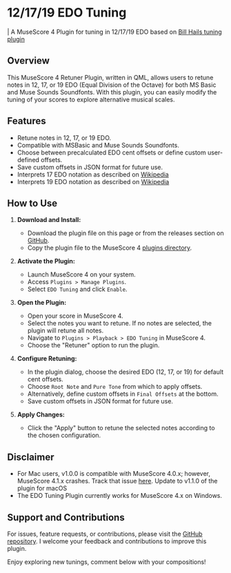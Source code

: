 # 12/17/19 EDO Tuning
| A MuseScore 4 Plugin for tuning in 12/17/19 EDO based on [Bill Hails tuning plugin](https://github.com/musescore/MuseScore/blob/4.0.1/share/plugins/tuning/tuning.qml)

## Overview

This MuseScore 4 Retuner Plugin, written in QML, allows users to retune notes in 12, 17, or 19 EDO (Equal Division of the Octave) for both MS Basic and Muse Sounds Soundfonts. With this plugin, you can easily modify the tuning of your scores to explore alternative musical scales.

## Features

- Retune notes in 12, 17, or 19 EDO.
- Compatible with MSBasic and Muse Sounds Soundfonts.
- Choose between precalculated EDO cent offsets or define custom user-defined offsets.
- Save custom offsets in JSON format for future use.
- Interprets 17 EDO notation as described on [Wikipedia](https://en.wikipedia.org/wiki/17_equal_temperament#Notation)
- Interprets 19 EDO notation as described on [Wikipedia](https://en.wikipedia.org/wiki/19_equal_temperament#Notation)

## How to Use

1. **Download and Install:**
   - Download the plugin file on this page or from the releases section on [GitHub](https://github.com/jacobdill75/musescore-edo-tuning/releases).
   - Copy the plugin file to the MuseScore 4 [plugins directory](https://musescore.org/en/handbook/4/plugins#manage).

2. **Activate the Plugin:**
   - Launch MuseScore 4 on your system.
   - Access `Plugins > Manage Plugins`.
   - Select `EDO Tuning` and click `Enable`.

3. **Open the Plugin:**
   - Open your score in MuseScore 4.
   - Select the notes you want to retune. If no notes are selected, the plugin will retune all notes.
   - Navigate to `Plugins > Playback > EDO Tuning` in MuseScore 4.
   - Choose the "Retuner" option to run the plugin.

4. **Configure Retuning:**
   - In the plugin dialog, choose the desired EDO (12, 17, or 19) for default cent offsets.
   - Choose `Root Note` and `Pure Tone` from which to apply offsets.
   - Alternatively, define custom offsets in `Final Offsets` at the bottom.
   - Save custom offsets in JSON format for future use.

5. **Apply Changes:**
   - Click the "Apply" button to retune the selected notes according to the chosen configuration.

## Disclaimer

- For Mac users, v1.0.0 is compatible with MuseScore 4.0.x; however, MuseScore 4.1.x crashes. Track that issue [here](https://github.com/musescore/MuseScore/issues/20380). Update to v1.1.0 of the plugin for macOS
- The EDO Tuning Plugin currently works for MuseScore 4.x on Windows.

## Support and Contributions

For issues, feature requests, or contributions, please visit the [GitHub repository](https://github.com/jacobdill75/musescore-edo-tuning). I welcome your feedback and contributions to improve this plugin.

Enjoy exploring new tunings, comment below with your compositions!

